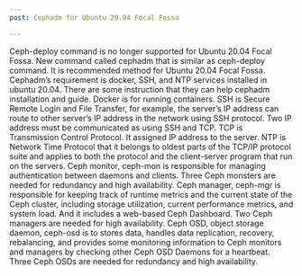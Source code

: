 ```yaml
---
post: Cephadm for Ubuntu 20.04 Focal Fossa

---
```

Ceph-deploy command is no longer supported for Ubuntu 20.04 Focal Fossa. New command called cephadm that is similar as ceph-deploy command. It is recommended method for Ubuntu 20.04 Focal Fossa. Cephadm’s requirement is docker, SSH, and NTP services installed in ubuntu 20.04. There are some instruction that they can help cephadm installation and guide. Docker is for running containers. SSH is Secure Remote Login and File Transfer, for example, the server’s IP address can route to other server’s IP address in the network using SSH protocol. Two IP address must be communicated as using SSH and TCP. TCP is Transmission Control Protocol. It assigned IP address to the server. NTP is Network Time Protocol that it belongs to oldest parts of the TCP/IP protocol suite and applies to both the protocol and the client-server program that run on the servers.  Ceph monitor, ceph-mon is responsible for managing authentication between daemons and clients. Three Ceph monsters are needed for redundancy and high availability. Ceph manager, ceph-mgr is responsible for keeping track of runtime metrics and the current state of the Ceph cluster, including storage utilization, current performance metrics, and system load. And it includes a web-based Ceph Dashboard. Two Ceph managers are needed for high availability. Ceph OSD, object storage daemon, ceph-osd is to stores data, handles data replication, recovery, rebalancing, and provides some monitoring information to Ceph monitors and managers by checking other Ceph OSD Daemons for a heartbeat. Three Ceph OSDs are needed for redundancy and high availability. 
